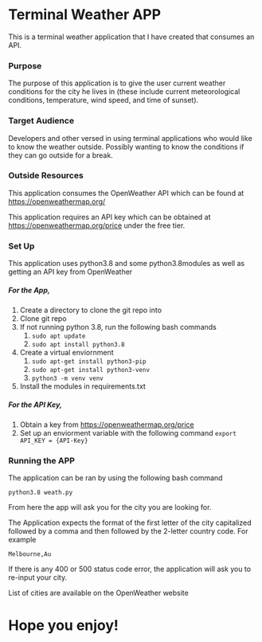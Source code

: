 # Terminal Weather APP

This is a terminal weather application that I have created that consumes an API.

### __Purpose__

The purpose of this application is to give the user current weather conditions for the city he lives in (these include current meteorological conditions, temperature, wind speed, and time of sunset).

### __Target Audience__

Developers and other versed in using terminal applications who would like to know the weather outside. Possibly wanting to know the conditions if they can go outside for a break.

### __Outside Resources__

This application consumes the OpenWeather API which can be found at 
https://openweathermap.org/

This application requires an API key which can be obtained at https://openweathermap.org/price under the free tier.

### __Set Up__

This application uses python3.8 and some python3.8modules as well as getting an API key from OpenWeather

##### For the App,

1. Create a directory to clone the git repo into
2. Clone git repo
3. If not running python 3.8, run the following bash commands
    1. `sudo apt update`
    2. `sudo apt install python3.8`
4. Create a virtual enviornment
    1. `sudo apt-get install python3-pip`
    2. `sudo apt-get install python3-venv`
    3. `python3 -m venv venv`
5. Install the modules in requirements.txt

##### For the API Key,

1. Obtain a key from https://openweathermap.org/price
2. Set up an enviorment variable with the following command
    `export API_KEY = {API-Key}`

### __Running the APP__

The application can be ran by using the following bash command

`python3.8 weath.py`

From here the app will ask you for the city you are looking for. 

The Application expects the format of the first letter of the city capitalized followed by a comma and then followed by the 2-letter country code. For example

`Melbourne,Au`

If there is any 400 or 500 status code error, the application will ask you to re-input your city.

List of cities are available on the OpenWeather website


# Hope you enjoy!














